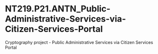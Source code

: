 # NT219.P21.ANTN_Public-Administrative-Services-via-Citizen-Services-Portal
Cryptography project - Public Administrative Services via Citizen Services Portal
